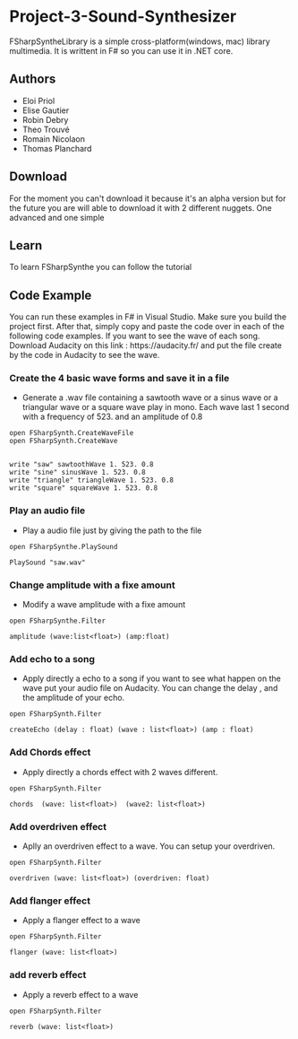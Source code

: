 <h1>Project-3-Sound-Synthesizer</h1>

FSharpSyntheLibrary is a simple cross-platform(windows, mac) library multimedia. It is writtent in F# so you can use it in .NET core.

<h2>Authors</h2>

- Eloi Priol
- Elise Gautier
- Robin Debry
- Theo Trouvé
- Romain Nicolaon
- Thomas Planchard 

<h2>Download</h2>
For the moment you can't download it because it's an alpha version but for the future you are will able to download it with 2 different nuggets. One advanced and one simple 

<h2>Learn</h2>
To learn FSharpSynthe you can follow the tutorial

<h2>Code Example</h2>
You can run these examples in F# in Visual Studio. Make sure you build the project first. After that, simply copy and paste the code over in each of the following code examples. If you want to see the wave of each song. Download Audacity on this link : https://audacity.fr/ and put the file create by the code in Audacity to see the wave. 

<h3>Create the 4 basic wave forms and save it in a file</h3>
  
- Generate a .wav file containing a sawtooth wave or a sinus wave or a triangular wave or a square wave play in mono. Each wave last 1 second with a frequency of 523. and an amplitude of 0.8

```f#
open FSharpSynth.CreateWaveFile
open FSharpSynth.CreateWave


write "saw" sawtoothWave 1. 523. 0.8 
write "sine" sinusWave 1. 523. 0.8 
write "triangle" triangleWave 1. 523. 0.8 
write "square" squareWave 1. 523. 0.8 
```

<h3>Play an audio file</h3> 

- Play a audio file just by giving the path to the file 
  
```f#
open FSharpSynthe.PlaySound

PlaySound "saw.wav"
```

<h3>Change amplitude with a fixe amount</h3>

- Modify a wave amplitude with a fixe amount
```f#
open FSharpSynthe.Filter

amplitude (wave:list<float>) (amp:float)
```


<h3>Add echo to a song</h3>

- Apply directly a echo to a song if you want to see what happen on the wave put your audio file on Audacity. You can change the delay , and the amplitude of your echo.

```f#
open FSharpSynth.Filter

createEcho (delay : float) (wave : list<float>) (amp : float)
```

<h3>Add Chords effect</h3>

- Apply directly a chords effect with 2 waves different.
  
```f#
open FSharpSynth.Filter

chords  (wave: list<float>)  (wave2: list<float>)
```


<h3>Add overdriven effect</h3>

- Aplly an overdriven effect to a wave. You can setup your overdriven.

```f#
open FSharpSynth.Filter

overdriven (wave: list<float>) (overdriven: float)
```

<h3>Add flanger effect</h3>

- Apply a flanger effect to a wave 
  
```f#
open FSharpSynth.Filter

flanger (wave: list<float>)

```


<h3>add reverb effect</h3>


- Apply a reverb effect to a wave 
  
```f#
open FSharpSynth.Filter

reverb (wave: list<float>)

```
